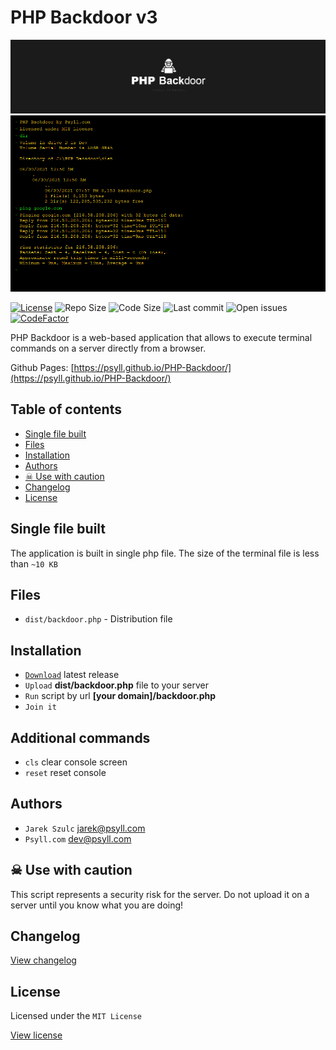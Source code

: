 # PHP Backdoor v3

![PHP Backdoor](assets/img/header.png "PHP Backdoor")
![PHP Backdoor](assets/img/screenshot.png "PHP Backdoor")

[![License](https://badgen.net/badge/license/POCL)](https://psyll.com/license/pocl-psyll-public-code-license)
![Repo Size](https://img.shields.io/github/repo-size/psyll/PHP-Backdoor)
![Code Size](https://img.shields.io/github/languages/code-size/psyll/PHP-Backdoor)
![Last commit](https://img.shields.io/github/last-commit/psyll/PHP-Backdoor)
![Open issues](https://img.shields.io/github/issues-raw/psyll/PHP-Backdoor)
[![CodeFactor](https://www.codefactor.io/repository/github/psyll/PHP-Backdoor/badge?s=ae31d6f3226bdf7bbf736f7337658a3f3d6a7fbd)](https://www.codefactor.io/repository/github/psyll/)

PHP Backdoor is a web-based application that allows to execute terminal commands on a server directly from a browser.

Github Pages: [https://psyll.github.io/PHP-Backdoor/](https://psyll.github.io/PHP-Backdoor/)

## Table of contents

  * [Single file built ](#single-file-built)
  * [Files](#files)
  * [Installation](#installation)
  * [Authors](#authors)
  * [&#9760; Use with caution](#-use-with-caution)
  * [Changelog](#changelog)
  * [License](#license)

## Single file built

The application is built in single php file. The size of the terminal file is less than `~10 KB`

## Files

- `dist/backdoor.php` - Distribution file

## Installation

- [`Download`](https://github.com/psyll/PHP-Backdoor/releases) latest release
- `Upload` **dist/backdoor.php** file to your server
- `Run` script by url **[your domain]/backdoor.php**
- `Join it`

## Additional commands

- `cls` clear console screen
- `reset` reset console

## Authors

- `Jarek Szulc` <jarek@psyll.com>
- `Psyll.com` <dev@psyll.com>

##  &#9760; Use with caution

This script represents a security risk for the server. Do not upload it on a server until you know what you are doing!

## Changelog

[View changelog](https://github.com/psyll/PHP-Backdoor/blob/master/CHANGELOG.md)

## License

Licensed under the `MIT License`

[View license](https://github.com/psyll/PHP-Backdoor/blob/master/LICENSE)
